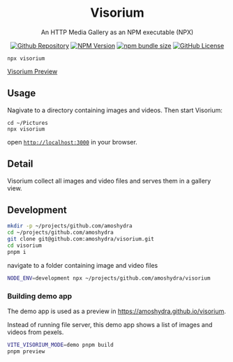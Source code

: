 <h1 align="center">Visorium</h1>
<p align="center">An HTTP Media Gallery as an NPM executable (NPX)</p>

<p align="center">
    <a href="https://github.com/amoshydra/visorium"><img src="https://img.shields.io/badge/amoshydra-visorium-black?style=flat&logo=github" alt="Github Repository"><a>
    <a href="https://www.npmjs.com/package/visorium"><img src="https://img.shields.io/npm/v/visorium" alt="NPM Version"><a>
    <a href="https://www.npmjs.com/package/visorium?activeTab=code"><img src="https://img.shields.io/bundlephobia/minzip/visorium" alt="npm bundle size"><a>
    <a href="https://github.com/amoshydra/visorium/blob/main/LICENSE"><img src="https://img.shields.io/github/license/amoshydra/visorium" alt="GitHub License"><a>
</p>

<p align="center"><pre><code>npx visorium</code></pre></p>


[Visorium Preview](https://github.com/user-attachments/assets/45a714e3-0ea7-428e-9f14-40e470f3f5c7)


## Usage

Nagivate to a directory containing images and videos. Then start Visorium:

```
cd ~/Pictures
npx visorium
```

open [`http://localhost:3000`](http://localhost:3000) in your browser.

## Detail

Visorium collect all images and video files and serves them in a gallery view.

## Development

```bash
mkdir -p ~/projects/github.com/amoshydra
cd ~/projects/github.com/amoshydra
git clone git@github.com:amoshydra/visorium.git
cd visorium
pnpm i
```

navigate to a folder containing image and video files

```bash
NODE_ENV=development npx ~/projects/github.com/amoshydra/visorium
```

### Building demo app

The demo app is used as a preview in https://amoshydra.github.io/visorium.

Instead of running file server, this demo app shows a list of images and videos from pexels.

```bash
VITE_VISORIUM_MODE=demo pnpm build
pnpm preview
```
